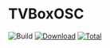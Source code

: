 # TVBoxOSC

![Build](https://shields.io/github/workflow/status/xczxcx2255/TVBoxOS-JUN/Test%20Build?event=push&logo=github&label=Build)
[![Download](https://img.shields.io/github/v/release/xczxcx2255/TVBoxOS-JUN?color=orange&logoColor=orange&label=Download&logo=DocuSign)](https://github.com/xczxcx2255/TVBoxOS-JUN/releases) 
[![Total](https://shields.io/github/downloads/xczxcx2255/TVBoxOS-JUN/total?logo=Bookmeter&label=Counts&logoColor=yellow&color=yellow)](https://github.com/xczxcx2255/TVBoxOS-JUN/releases)

